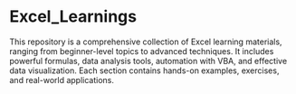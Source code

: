 # Excel_Learnings
This repository is a comprehensive collection of Excel learning materials, ranging from beginner-level topics to advanced techniques. It includes powerful formulas, data analysis tools, automation with VBA, and effective data visualization. Each section contains hands-on examples, exercises, and real-world applications.
